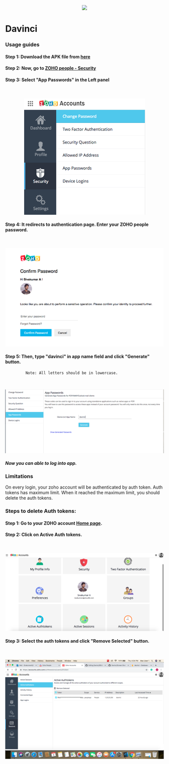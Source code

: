 <p align="center">
  <img src="https://visualbi.com/wp-content/uploads/visualbi-logo-175-60.png"/>
</p> 

# Davinci
### Usage guides

#### Step 1: Download the APK file from [here](https://exp-shell-app-assets.s3.us-west-1.amazonaws.com/android/%40sivakumar00/davinci-bf661b0b4d414c94b98cf2538d4e311d-signed.apk)

#### Step 2: Now, go to [ZOHO people - Security](https://accounts.zoho.com/u/h#security/security_pwd)

#### Step 3: Select "App Passwords" in the Left panel
<br/>
<p align="center">
  <img src="./Screen%20Shot%202019-07-04%20at%2011.33.09%20AM.png"/>
</p>

#### Step 4: It redirects to authentication page. Enter your ZOHO people password.


<br/>
<p align="center">
  <img src="./Screen%20Shot%202019-07-04%20at%2011.36.53%20AM.png"/>
</p>

#### Step 5: Then, type "davinci" in app name field and click "Generate" button.
             Note: All letters should be in lowercase.
<br/>             
<p align="center">
  <img src="./Screen%20Shot%202019-07-04%20at%2011.37.56%20AM.png"/>
</p>  

####   *Now you can able to log into app.*

### Limitations

  On every login, your zoho account will be authenticated by auth token. Auth tokens has maximum limit. When it reached the maximum limit, you should delete the auth tokens.


### Steps to delete Auth tokens:

#### Step 1: Go to your ZOHO account [Home page](https://accounts.zoho.com/u/h#home).

#### Step 2: Click on Active Auth tokens.
<br/>             
<p align="center">
  <img src="./Screen%20Shot%202019-07-04%20at%204.29.29%20PM.png"/>
</p>

#### Step 3: Select the auth tokens and click "Remove Selected" button.
<br/>             
<p align="center">
  <img src="./Screen%20Shot%202019-07-04%20at%204.34.27%20PM.png"/>
</p>






